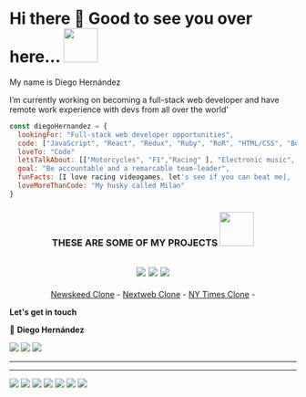 

<h1> Hi there 👋 Good to see you over here... <img src="https://media.giphy.com/media/Vbtc9VG51NtzT1Qnv1/giphy.gif" width="60"></h1>

  My name is Diego Hernández
  
  I’m currently working on becoming a full-stack web developer and have remote work experience with devs 
  from all over the world'
  
```javascript
const diegoHernandez = {
  lookingFor: "Full-stack web developer opportunities",
  code: ["JavaScript", "React", "Redux", "Ruby", "RoR", "HTML/CSS", "Bootstrap"],
  loveTo: "Code"
  letsTalkAbout: [["Motorcycles", "F1","Racing" ], "Electronic music", "DeliciousFood"],
  goal: "Be accountable and a remarcable team-leader",
  funFacts: [I love racing videogames, let's see if you can beat me],
  loveMoreThanCode: "My husky called Milan"
}
```


<h3 align="center">
     THESE ARE SOME OF MY PROJECTS
      <img src="https://media.giphy.com/media/11ISwbgCxEzMyY/giphy.gif" width="60">
</h3>

 


<h2 align="center"> 
      <a href="#"><img src="https://img.shields.io/badge/html5%20-%23E34F26.svg?&style=for-the-badge&logo=html5&logoColor=white"></a>
      <a href="#"><img src="https://img.shields.io/badge/css3%20-%231572B6.svg?&style=for-the-badge&logo=css3&logoColor=white"></a>
      <a href="#"><img src="https://img.shields.io/badge/bootstrap%20-%23563D7C.svg?&style=for-the-badge&logo=bootstrap&logoColor=white"></a>
</h2>

<p align="center">
      <a href="https://diegodsha.github.io/Newsweek-Bootstrap/">Newskeed Clone</a> -
      <a href="https://diegodsha.github.io/HTML-CSS-Project-2-Responsive-Design/">Nextweb Clone</a> -
      <a href="https://memelopez.github.io/microV-project1/">NY Times Clone</a> -
     
</p>


<p align="center">
  
   **Let's get in touch**
  
 👤 **Diego Hernández**
     
</p>

  

<p align="center" style="display: inline;">
      <a href="https://github.com/Diegodsha?tab=followers"><img src="https://img.shields.io/github/followers/Diegodsha?label=Follow%20me&style=social"></a>
      <a href="https://twitter.com/diegohdezchimo"><img src="https://img.shields.io/twitter/follow/diegohdezchimo?style=social"></a>
      <a href="https://www.linkedin.com/in/diegoshdezaguilar/"><img src="https://img.shields.io/badge/LinkedIn-Contact%20Me-blue"></a>
</p>

<hr>
<hr>

<p align="center" style="display: inline;">
      <a href="#"><img src="https://img.shields.io/badge/html5%20-%23E34F26.svg?&style=for-the-badge&logo=html5&logoColor=white"></a>
      <a href="#"><img src="https://img.shields.io/badge/css3%20-%231572B6.svg?&style=for-the-badge&logo=css3&logoColor=white"></a>
      <a href="#"><img src="https://img.shields.io/badge/bootstrap%20-%23563D7C.svg?&style=for-the-badge&logo=bootstrap&logoColor=white"></a>
      <a href="#"><img src="https://img.shields.io/badge/ruby-%23CC342D.svg?&style=for-the-badge&logo=ruby&logoColor=white"></a>
      <a href="#"><img src="https://img.shields.io/badge/rails%20-%23CC0000.svg?&style=for-the-badge&logo=ruby-on-rails&logoColor=white"></a>
      <a href="#"><img src="https://img.shields.io/badge/react%20-%2320232a.svg?&style=for-the-badge&logo=react&logoColor=%2361DAFB"></a>
      <a href="#"><img src="https://img.shields.io/badge/redux%20-%23593d88.svg?&style=for-the-badge&logo=redux&logoColor=white"></a>
</p>
